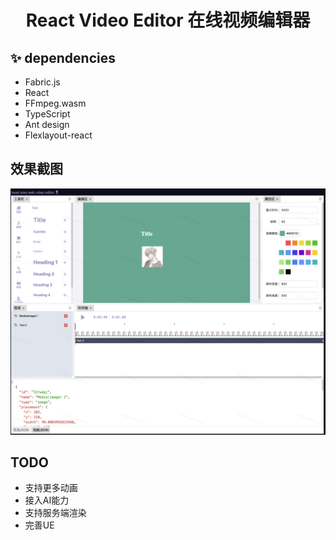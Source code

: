 
<h1 align="center">React Video Editor 在线视频编辑器</h1>

## ✨ dependencies
* Fabric.js
* React
* FFmpeg.wasm
* TypeScript
* Ant design
* Flexlayout-react

## 效果截图
![alt text](demo.png)

## TODO

* 支持更多动画
* 接入AI能力
* 支持服务端渲染
* 完善UE

